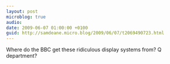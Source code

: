```yaml
---
layout: post
microblog: true
audio: 
date: 2009-06-07 01:00:00 +0100
guid: http://samdeane.micro.blog/2009/06/07/t2069490723.html
---
```

Where do the BBC get these ridiculous display systems from? Q department?
